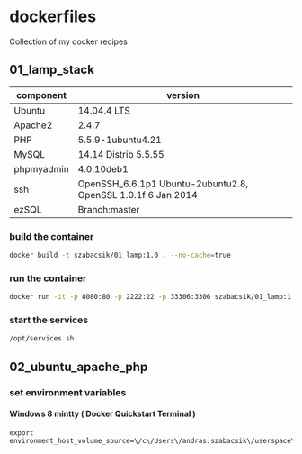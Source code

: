 # dockerfiles
Collection of my docker recipes
## 01_lamp_stack
| component  | version                                                      | 
|------------|--------------------------------------------------------------| 
| Ubuntu     | 14.04.4 LTS                                                  | 
| Apache2    | 2.4.7                                                        | 
| PHP        | 5.5.9-1ubuntu4.21                                            | 
| MySQL      | 14.14 Distrib 5.5.55                                         | 
| phpmyadmin | 4.0.10deb1                                                   | 
| ssh        | OpenSSH_6.6.1p1 Ubuntu-2ubuntu2.8, OpenSSL 1.0.1f 6 Jan 2014 | 
| ezSQL      | Branch:master                                                | 
### build the container
```bash
docker build -t szabacsik/01_lamp:1.0 . --no-cache=true
```
### run the container
```bash
docker run -it -p 8080:80 -p 2222:22 -p 33306:3306 szabacsik/01_lamp:1.0
```
### start the services
```bash
/opt/services.sh
```
## 02_ubuntu_apache_php
### set environment variables
#### Windows 8 mintty ( Docker Quickstart Terminal )
```mintty
export environment_host_volume_source=\/c\/Users\/andras.szabacsik\/userspace\/cloud\/Dropbox\/Workspaces\/COM0151\/offline\/attached
```
